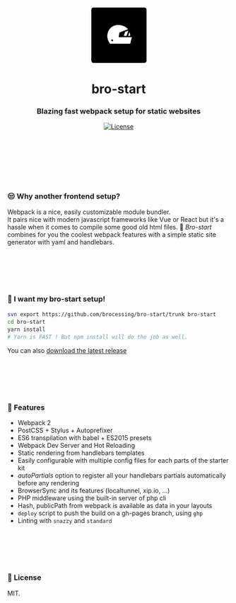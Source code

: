 <br>
<p align="center">
  <img src="static/brostart.gif" width="125" alt="brostart">
</p>
<h1 align="center">bro-start</h1>
<h3 align="center">Blazing fast webpack setup for static websites</h3>

<div align="center">
  <!-- License -->
  <a href="https://raw.githubusercontent.com/brocessing/bro-start/master/LICENSE">
    <img src="https://img.shields.io/badge/license-MIT-blue.svg?style=flat-square" alt="License" />
  </a>
</div>

<br><br>
<br><br>
<br><br>

### :unamused:  Why another frontend setup?

Webpack is a nice, easily customizable module bundler.<br>
It pairs nice with modern javascript frameworks like Vue or React but it's a hassle when it comes to compile some good old html files. :older_man:
_Bro-start_ combines for you the coolest webpack features with a simple static site generator with yaml and handlebars.

<br>
<h1></h1>
<br>

### :santa:  I want my bro-start setup!

```sh
svn export https://github.com/brocessing/bro-start/trunk bro-start
cd bro-start
yarn install
# Yarn is FAST ! But npm install will do the job as well.
```

You can also [download the latest release](https://github.com/brocessing/bro-start/releases/latest)

<br>
<h1></h1>
<br>

### :handbag:  Features

- Webpack 2
- PostCSS + Stylus + Autoprefixer
- ES6 transpilation with babel + ES2015 presets
- Webpack Dev Server and Hot Reloading
- Static rendering from handlebars templates
- Easily configurable with multiple config files for each parts of the starter kit
- _autoPartials_ option to register all your handlebars partials automatically before any rendering
- BrowserSync and its features (localtunnel, xip.io, ...)
- PHP middleware using the built-in server of php cli
- Hash, publicPath from webpack is available as data in your layouts
- `deploy` script to push the build on a gh-pages branch, using `ghp`
- Linting with `snazzy` and `standard`


<br>
<h1></h1>
<br>

### :hammer:  License
MIT.

<br><br>